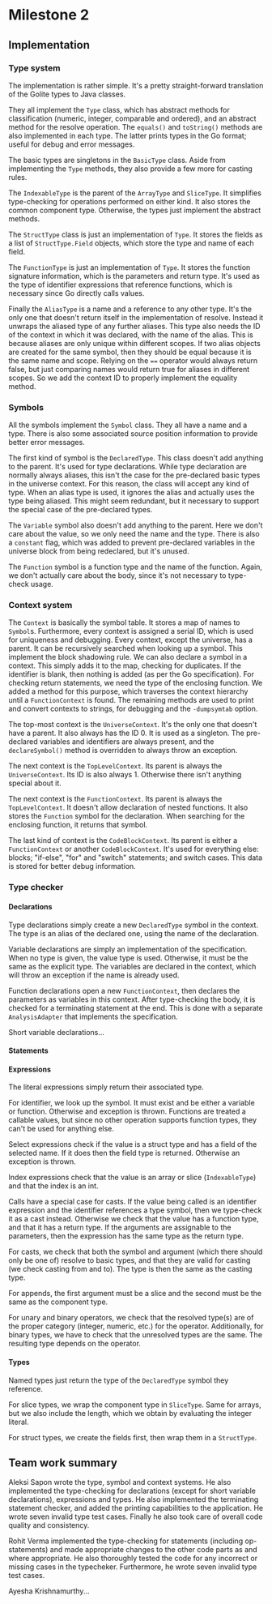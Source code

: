 # Milestone 2

## Implementation

### Type system

The implementation is rather simple. It's a pretty straight-forward translation
of the Golite types to Java classes.

They all implement the `Type` class, which has abstract methods for classification
(numeric, integer, comparable and ordered), and an abstract method for the resolve
operation. The `equals()` and `toString()` methods are also implemented in each type.
The latter prints types in the Go format; useful for debug and error messages.

The basic types are singletons in the `BasicType` class. Aside from implementing
the `Type` methods, they also provide a few more for casting rules.

The `IndexableType` is the parent of the `ArrayType` and `SliceType`. It simplifies
type-checking for operations performed on either kind. It also stores the common
component type. Otherwise, the types just implement the abstract methods.

The `StructType` class is just an implementation of `Type`. It stores the fields
as a list of `StructType.Field` objects, which store the type and name of each field.

The `FunctionType` is just an implementation of `Type`. It stores the function signature
information, which is the parameters and return type. It's used as the type of identifier
expressions that reference functions, which is necessary since Go directly calls values.

Finally the `AliasType` is a name and a reference to any other type. It's the only one that
doesn't return itself in the implementation of resolve. Instead it unwraps the aliased type
of any further aliases. This type also needs the ID of the context in which it was declared,
with the name of the alias. This is because aliases are only unique within different scopes.
If two alias objects are created for the same symbol, then they should be equal because
it is the same name and scope. Relying on the `==` operator would always return false, but just
comparing names would return true for aliases in different scopes. So we add the context
ID to properly implement the equality method.

### Symbols

All the symbols implement the `Symbol` class. They all have a name and a type. There is
also some associated source position information to provide better error messages.

The first kind of symbol is the `DeclaredType`. This class doesn't add anything to the parent.
It's used for type declarations. While type declaration are normally always aliases, this
isn't the case for the pre-declared basic types in the universe context. For this reason,
the class will accept any kind of type. When an alias type is used, it ignores the alias
and actually uses the type being aliased. This might seem redundant, but it necessary to
support the special case of the pre-declared types.

The `Variable` symbol also doesn't add anything to the parent. Here we don't care about
the value, so we only need the name and the type. There is also a `constant` flag, which
was added to prevent pre-declared variables in the universe block from being redeclared,
but it's unused.

The `Function` symbol is a function type and the name of the function. Again, we don't
actually care about the body, since it's not necessary to type-check usage.

### Context system

The `Context` is basically the symbol table. It stores a map of names to `Symbol`s.
Furthermore, every context is assigned a serial ID, which is used for uniqueness and
debugging. Every context, except the universe, has a parent. It can be recursively
searched when looking up a symbol. This implement the block shadowing rule. We can
also declare a symbol in a context. This simply adds it to the map, checking for duplicates.
If the identifier is blank, then nothing is added (as per the Go specification). For checking
return statements, we need the type of the enclosing function. We added a method for this purpose,
which traverses the context hierarchy until a `FunctionContext` is found. The remaining methods
are used to print and convert contexts to strings, for debugging and the `-dumpsymtab` option.

The top-most context is the `UniverseContext`. It's the only one that doesn't have a parent. It
also always has the ID 0. It is used as a singleton. The pre-declared variables and identifiers
are always present, and the `declareSymbol()` method is overridden to always throw an exception.

The next context is the `TopLevelContext`. Its parent is always the `UniverseContext`. Its ID is
also always 1. Otherwise there isn't anything special about it.

The next context is the `FunctionContext`. Its parent is always the `TopLevelContext`. It doesn't
allow declaration of nested functions. It also stores the `Function` symbol for the declaration.
When searching for the enclosing function, it returns that symbol.

The last kind of context is the `CodeBlockContext`. Its parent is either a `FunctionContext` or
another `CodeBlockContext`. It's used for everything else: blocks; "if-else", "for" and "switch"
statements; and switch cases. This data is stored for better debug information.

### Type checker

#### Declarations

Type declarations simply create a new `DeclaredType` symbol in the context. The type is an alias
of the declared one, using the name of the declaration.

Variable declarations are simply an implementation of the specification. When no type is given,
the value type is used. Otherwise, it must be the same as the explicit type. The variables
are declared in the context, which will throw an exception if the name is already used.

Function declarations open a new `FunctionContext`, then declares the parameters as variables
in this context. After type-checking the body, it is checked for a terminating statement at the end.
This is done with a separate `AnalysisAdapter` that implements the specification.

Short variable declarations...

#### Statements

#### Expressions

The literal expressions simply return their associated type.

For identifier, we look up the symbol. It must exist and be either a variable or function. Otherwise
and exception is thrown. Functions are treated a callable values, but since no other operation supports
function types, they can't be used for anything else.

Select expressions check if the value is a struct type and has a field of the selected name. If it does
then the field type is returned. Otherwise an exception is thrown.

Index expressions check that the value is an array or slice (`IndexableType`) and that the index
is an int.

Calls have a special case for casts. If the value being called is an identifier expression and
the identifier references a type symbol, then we type-check it as a cast instead. Otherwise we check
that the value has a function type, and that it has a return type. If the arguments are assignable to
the parameters, then the expression has the same type as the return type.

For casts, we check that both the symbol and argument (which there should only be one of) resolve to
basic types, and that they are valid for casting (we check casting from and to). The type is then the
same as the casting type.

For appends, the first argument must be a slice and the second must be the same as the component type.

For unary and binary operators, we check that the resolved type(s) are of the proper category
(integer, numeric, etc.) for the operator. Additionally, for binary types, we have to check that the
unresolved types are the same. The resulting type depends on the operator.

#### Types

Named types just return the type of the `DeclaredType` symbol they reference.

For slice types, we wrap the component type in `SliceType`. Same for arrays, but we also include the
length, which we obtain by evaluating the integer literal.

For struct types, we create the fields first, then wrap them in a `StructType`.

## Team work summary

Aleksi Sapon wrote the type, symbol and context systems. He also implemented the type-checking
for declarations (except for short variable declarations), expressions and types. He also implemented
the terminating statement checker, and added the printing capabilities to the application. He wrote
seven invalid type test cases. Finally he also took care of overall code quality and consistency.

Rohit Verma implemented the type-checking for statements (including op-statements) and made appropriate 
changes to the other code parts as and where appropriate. He also thoroughly tested the code for any 
incorrect or missing cases in the typecheker. Furthermore, he wrote seven invalid type test cases. 

Ayesha Krishnamurthy...
